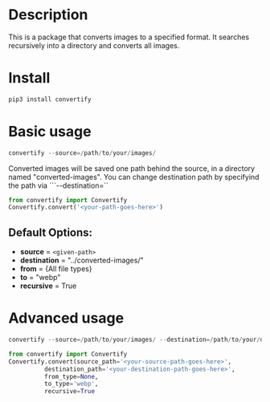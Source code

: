 # Description

This is a package that converts images to a specified format. It searches recursively into a directory and converts all images.


# Install
```python
pip3 install convertify
```

# Basic usage
```python
convertify --source=/path/to/your/images/
```
Converted images will be saved one path behind the source, in a directory named "converted-images". You can change destination path by specifyind the path via ```--destination=<your-destination-path>``

```python
from convertify import Convertify
Convertify.convert('<your-path-goes-here>')
```

## Default Options:
- **source** = ```<given-path>```
- **destination** = "../converted-images/"
- **from** = {All file types}
- **to** = "webp"
- **recursive** = True

# Advanced usage
```python
convertify --source=/path/to/your/images/ --destination=/path/to/your/destination/ -from=png -to=webp -recursive=false
```

```python
from convertify import Convertify
Convertify.convert(source_path='<your-source-path-goes-here>',
          destination_path='<your-destination-path-goes-here>',
          from_type=None,
          to_type='webp',
          recursive=True
```
